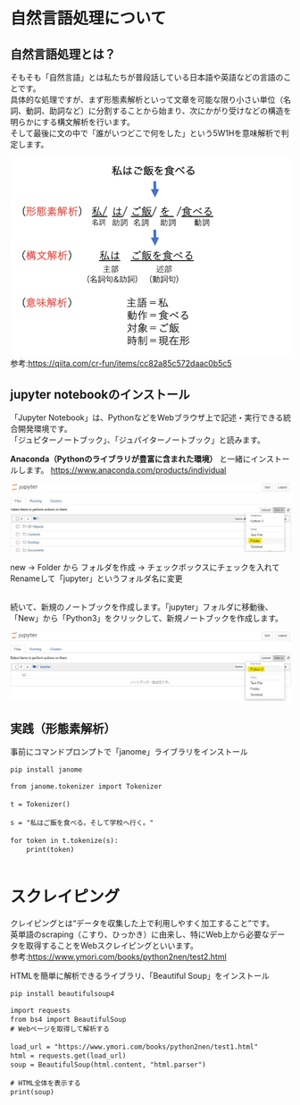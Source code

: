 # 自然言語処理について

## 自然言語処理とは？
そもそも「自然言語」とは私たちが普段話している日本語や英語などの言語のことです。<br>
具体的な処理ですが、まず形態素解析といって文章を可能な限り小さい単位（名詞、動詞、助詞など）に分割することから始まり、次にかがり受けなどの構造を明らかにする構文解析を行います。<br>
そして最後に文の中で「誰がいつどこで何をした」という5W1Hを意味解析で判定します。<br>

<img src="img/flow.png" width="600px"><br>
参考:https://qiita.com/cr-fun/items/cc82a85c572daac0b5c5

## jupyter notebookのインストール
「Jupyter Notebook」は、PythonなどをWebブラウザ上で記述・実行できる統合開発環境です。<br>
「ジュピターノートブック」、「ジュパイターノートブック」と読みます。 

**Anaconda（Pythonのライブラリが豊富に含まれた環境）** と一緒にインストールします。 
https://www.anaconda.com/products/individual <br>

<img src="img/jy.png" width="800px"><br>

new → Folder から フォルダを作成 → チェックボックスにチェックを入れてRenameして「jupyter」というフォルダ名に変更<br><br>

続いて、新規のノートブックを作成します。「jupyter」フォルダに移動後、「New」から「Python3」をクリックして、新規ノートブックを作成します。<br>

<img src="img/nt.png" width="800px"><br>


## 実践（形態素解析）

事前にコマンドプロンプトで「janome」ライブラリをインストール
```
pip install janome

```

```
from janome.tokenizer import Tokenizer

t = Tokenizer()

s = "私はご飯を食べる。そして学校へ行く。"

for token in t.tokenize(s):
    print(token)
    
```

# スクレイピング

クレイピングとは“データを収集した上で利用しやすく加工すること”です。<br>
英単語のscraping（こすり、ひっかき）に由来し、特にWeb上から必要なデータを取得することをWebスクレイピングといいます。<br>
参考:https://www.ymori.com/books/python2nen/test2.html

HTMLを簡単に解析できるライブラリ、「Beautiful Soup」をインストール 
```
pip install beautifulsoup4
```

```
import requests
from bs4 import BeautifulSoup
# Webページを取得して解析する

load_url = "https://www.ymori.com/books/python2nen/test1.html"
html = requests.get(load_url)
soup = BeautifulSoup(html.content, "html.parser")

# HTML全体を表示する
print(soup)
```
